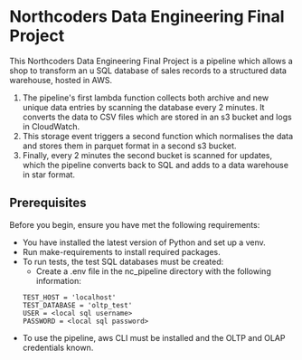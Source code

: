 # Northcoders Data Engineering Final Project
This Northcoders Data Engineering Final Project is a pipeline which allows a shop to transform an u SQL database of sales records to a structured data warehouse, hosted in AWS.

1. The pipeline's first lambda function collects both archive and new unique data entries by scanning the database every 2 minutes. It converts the data to CSV files which are stored in an s3 bucket and logs in CloudWatch.
2. This storage event triggers a second function which normalises the data and stores them in parquet format in a second s3 bucket.
3. Finally, every 2 minutes the second bucket is scanned for updates, which the pipeline converts back to SQL and adds to a data warehouse in star format.

## Prerequisites
Before you begin, ensure you have met the following requirements:
* You have installed the latest version of Python and set up a venv.
* Run make-requirements to install required packages.
* To run tests, the test SQL databases must be created:
    * Create a .env file in the nc_pipeline directory with the following information:
    ```
    TEST_HOST = 'localhost'
    TEST_DATABASE = 'oltp_test'
    USER = <local sql username>
    PASSWORD = <local sql password>
    ```
    <!-- do we need olap_test? -->
* To use the pipeline, aws CLI must be installed and the OLTP and OLAP credentials known.